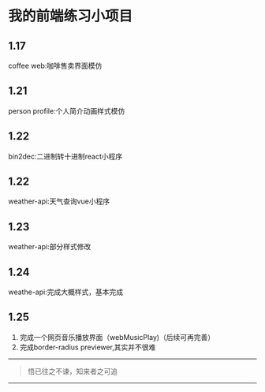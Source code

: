 # 我的前端练习小项目
## 1.17
coffee web:咖啡售卖界面模仿
## 1.21
person profile:个人简介动画样式模仿
## 1.22
bin2dec:二进制转十进制react小程序
## 1.22
weather-api:天气查询vue小程序
## 1.23
weather-api:部分样式修改
## 1.24
weathe-api:完成大概样式，基本完成
## 1.25
1. 完成一个网页音乐播放界面（webMusicPlay)（后续可再完善）
2. 完成border-radius previewer,其实并不很难

--- 
>悟已往之不谏，知来者之可追 
---